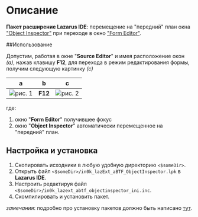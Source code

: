 Описание
========

**Пакет расширение Lazarus IDE**: перемещение на "передний" план окна ["Object Inspector"](http://wiki.freepascal.org/IDE_Window:_Object_Inspector) при переходе в окно ["Form Editor"](http://wiki.freepascal.org/IDE_Window:_Form_Editor).

##Использование

Допустим, работая в окне "**Source Editor**" и имея расположение окон *(a)*, нажав клавишу **F12**, для перехода в режим редактирования формы, получим следующую картинку *(с)*

| a | b | c |
|---|---|---|
|![рис. 1](https://github.com/in0k-LAZ/in0k_lazExt_aBTF_ObjectInspector/blob/master/IDE_SourceEditor_CodeExplorer.png)| **F12** |![рис. 2](https://github.com/in0k-LAZ/in0k_lazExt_aBTF_ObjectInspector/blob/master/IDE_FormEditor_ObjectInspector.png)|

где:

1. окно "**Form Editor**" получившее фокус
2. окно "**Object Inspector**" автоматически перемещенное на "передний" план.

## Настройка и установка

1. Скопировать исходники в любую удобную директорию `<$someDir>`.
2. Открыть файл `<$someDir>/in0k_lazExt_aBTF_ObjectInspector.lpk` в **Lazarus IDE**.
3. Настроить редактируя файл `<$someDir>/in0k_lazext_abtf_objectinspector_ini.inc`.
4. Скомпилировать и установить пакет.

*замечания*: подробно про установку пакетов должно быть написано [тут](http://wiki.freepascal.org/Install_Packages). 


